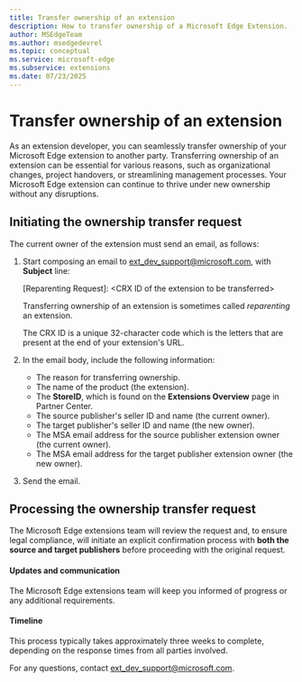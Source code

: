 ```yaml
---
title: Transfer ownership of an extension
description: How to transfer ownership of a Microsoft Edge Extension.
author: MSEdgeTeam
ms.author: msedgedevrel
ms.topic: conceptual
ms.service: microsoft-edge
ms.subservice: extensions
ms.date: 07/23/2025
---
```

# Transfer ownership of an extension

As an extension developer, you can seamlessly transfer ownership of your Microsoft Edge extension to another party.  Transferring ownership of an extension can be essential for various reasons, such as organizational changes, project handovers, or streamlining management processes.  Your Microsoft Edge extension can continue to thrive under new ownership without any disruptions.


<!-- ---------------------------------------------------------------------- -->
## Initiating the ownership transfer request

The current owner of the extension must send an email, as follows:

1. Start composing an email to [ext_dev_support@microsoft.com](mailto:ext_dev_support@microsoft.com), with **Subject** line:

   [Reparenting Request]: \<CRX ID of the extension to be transferred\>

   Transferring ownership of an extension is sometimes called _reparenting_ an extension.

   The CRX ID is a unique 32-character code which is the letters that are present at the end of your extension's URL.

1. In the email body, include the following information:
   * The reason for transferring ownership.
   * The name of the product (the extension).
   * The **StoreID**, which is found on the **Extensions Overview** page in Partner Center.
   * The source publisher's seller ID and name (the current owner).
   * The target publisher's seller ID and name (the new owner).
   * The MSA email address for the source publisher extension owner (the current owner).
   * The MSA email address for the target publisher extension owner (the new owner).
 
1. Send the email.


<!-- ---------------------------------------------------------------------- -->
## Processing the ownership transfer request

The Microsoft Edge extensions team will review the request and, to ensure legal compliance, will initiate an explicit confirmation process with **both the source and target publishers** before proceeding with the original request.


<!-- ------------------------------ -->
#### Updates and communication

The Microsoft Edge extensions team will keep you informed of progress or any additional requirements.


<!-- ------------------------------ -->
#### Timeline

This process typically takes approximately three weeks to complete, depending on the response times from all parties involved.

For any questions, contact [ext_dev_support@microsoft.com](mailto:ext_dev_support@microsoft.com).

